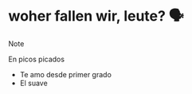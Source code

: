# woher fallen wir, leute? 🗣️

> [!NOTE]
> En picos picados

- Te amo desde primer grado
- El suave
